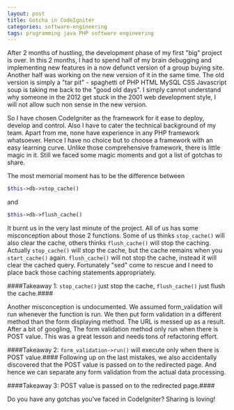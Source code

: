 ```yaml
---
layout: post
title: Gotcha in CodeIgniter
categories: software-engineering
tags: programming java PHP software engineering
---
```

After 2 months of hustling, the development phase of my first "big" project is over\. In this 2 months, I had to spend half of my brain debugging and implementing new features in a now defunct version of a group buying site\. Another half was working on the new version of it in the same time\. The old version is simply a "tar pit" - spaghetti of PHP HTML MySQL CSS Javascript soup is taking me back to the "good old days"\. I simply cannot understand why someone in the 2012 get stuck in the 2001 web development style, I will not allow such non sense in the new version\.

So I have chosen CodeIgniter as the framework for it ease to deploy, develop and control\. Also I have to cater the technical background of my team\. Apart from me, none have experience in any PHP framework whatsoever\. Hence I have no choice but to choose a framework with an easy learning curve\. Unlike those comprehensive framework, there is little magic in it\. Still we faced some magic moments and got a list of gotchas to share\.

The most memorial moment has to be the difference between
  
```php
$this->db->stop_cache()  
```
and
  
```php
$this->db->flush_cache()
```

It burnt us in the very last minute of the project\. All of us has some misconception about those 2 functions\. Some of us thinks ```stop_cache()``` will also clear the cache, others thinks ```flush_cache()``` will stop the caching\. Actually ```stop_cache()``` will stop the cache, but the cache remains when you ```start_cache()``` again\. ```flush_cache()``` will not stop the cache, instead it will clear the cached query\. Fortunately "sed" come to rescue and I need to place back those caching statements appropriately\.

####Takeaway 1: ```stop_cache()``` just stop the cache, ```flush_cache()``` just flush the cache\.####

Another misconception is undocumented\. We assumed form_validation will run whenever the function is run\. We then put form validation in a different method than the form displaying method\. The URL is messed up as a result\. After a bit of googling, The form validation method only run when there is POST value\. This was a great lesson and needs tons of refactoring effort\.

####Takeaway 2: ```form_validation->run()``` will execute only when there is POST value\.####
Following up on the last mistakes, we also accidentally discovered that the POST value is passed on to the redirected page\. And hence we can separate any form validation from the actual data processing\.

####Takeaway 3: POST value is passed on to the redirected page\.####

Do you have any gotchas you've faced in CodeIgniter? Sharing is loving!
